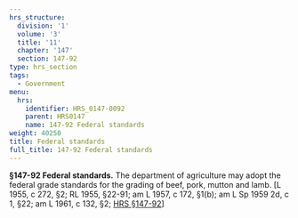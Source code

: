```yaml
---
hrs_structure:
  division: '1'
  volume: '3'
  title: '11'
  chapter: '147'
  section: 147-92
type: hrs_section
tags:
  - Government
menu:
  hrs:
    identifier: HRS_0147-0092
    parent: HRS0147
    name: 147-92 Federal standards
weight: 40250
title: Federal standards
full_title: 147-92 Federal standards
---
```

**§147-92 Federal standards.** The department of agriculture may adopt the federal grade standards for the grading of beef, pork, mutton and lamb. [L 1955, c 272, §2; RL 1955, §22-91; am L 1957, c 172, §1(b); am L Sp 1959 2d, c 1, §22; am L 1961, c 132, §2; [HRS §147-92](/title-11/chapter-147/section-147-92/)]
